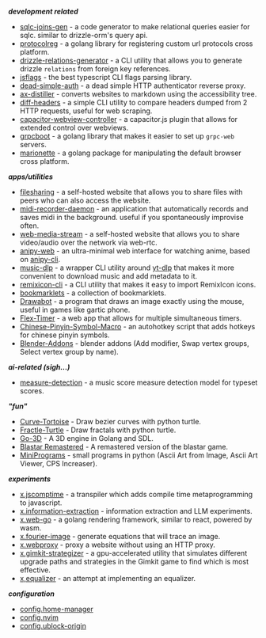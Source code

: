 ***development related***

- [sqlc-joins-gen](https://github.com/LQR471814/sqlc-joins-gen) - a code generator to make relational queries easier for sqlc. similar to drizzle-orm's query api.
- [protocolreg](https://github.com/LQR471814/protocolreg.git) - a golang library for registering custom url protocols cross platform. 
- [drizzle-relations-generator](https://github.com/LQR471814/drizzle-relations-generator) - a CLI utility that allows you to generate drizzle `relations` from foreign key references.
- [jsflags](https://github.com/LQR471814/jsflags) - the best typescript CLI flags parsing library.
- [dead-simple-auth](https://github.com/LQR471814/dead-simple-auth) - a dead simple HTTP authenticator reverse proxy.
- [ax-distiller](https://github.com/LQR471814/ax-distiller) - converts websites to markdown using the accessibility tree.
- [diff-headers](https://github.com/LQR471814/diff-headers) - a simple CLI utility to compare headers dumped from 2 HTTP requests, useful for web scraping.
- [capacitor-webview-controller](https://github.com/LQR471814/capacitor-webview-controller) - a capacitor.js plugin that allows for extended control over webviews.
- [grpcboot](https://github.com/LQR471814/grpcboot) - a golang library that makes it easier to set up `grpc-web` servers.
- [marionette](https://github.com/LQR471814/marionette) - a golang package for manipulating the default browser cross platform.

***apps/utilities***

- [filesharing](https://github.com/LQR471814/filesharing) - a self-hosted website that allows you to share files with peers who can also access the website.
- [midi-recorder-daemon](https://github.com/LQR471814/midi-recorder-daemon) - an application that automatically records and saves midi in the background. useful if you spontaneously improvise often. 
- [web-media-stream](https://github.com/LQR471814/web-media-stream) - a self-hosted website that allows you to share video/audio over the network via web-rtc.
- [anipy-web](https://github.com/LQR471814/anipy-web) - an ultra-minimal web interface for watching anime, based on [anipy-cli](https://github.com/sdaqo/anipy-cli/tree/master).
- [music-dlp](https://github.com/LQR471814/music-dlp) - a wrapper CLI utility around [yt-dlp](https://github.com/yt-dlp/yt-dlp) that makes it more convenient to download music and add metadata to it.
- [remixicon-cli](https://github.com/LQR471814/remixicon-cli) - a CLI utility that makes it easy to import RemixIcon icons.
- [bookmarklets](https://github.com/LQR471814/bookmarklets) - a collection of bookmarklets.
- [Drawabot](https://github.com/LQR471814/Drawabot) - a program that draws an image exactly using the mouse, useful in games like gartic phone.
- [Flex-Timer](https://github.com/LQR471814/Flex-Timer) - a web app that allows for multiple simultaneous timers.
- [Chinese-Pinyin-Symbol-Macro](https://github.com/LQR471814/Chinese-Pinyin-Symbol-Macro) - an autohotkey script that adds hotkeys for chinese pinyin symbols.
- [Blender-Addons](https://github.com/LQR471814/Blender-Addons) - blender addons (Add modifier, Swap vertex groups, Select vertex group by name).

***ai-related (sigh...)***

- [measure-detection](https://github.com/LQR471814/measure-detection) - a music score measure detection model for typeset scores.

***"fun"***

- [Curve-Tortoise](https://github.com/LQR471814/Curve-Tortoise) - Draw bezier curves with python turtle.
- [Fractle-Turtle](https://github.com/LQR471814/Fractal-Turtle) - Draw fractals with python turtle.
- [Go-3D](https://github.com/LQR471814/Go-3D) - A 3D engine in Golang and SDL.
- [Blastar Remastered](https://github.com/LQR471814/Blastar-Remastered) - A remastered version of the blastar game.
- [MiniPrograms](https://github.com/LQR471814/MiniPrograms) - small programs in python (Ascii Art from Image, Ascii Art Viewer, CPS Increaser).

***experiments***

- [x.jscomptime](https://github.com/LQR471814/x.jscomptime) - a transpiler which adds compile time metaprogramming to javascript.
- [x.information-extraction](https://github.com/LQR471814/x.information-extraction) - information extraction and LLM experiments.
- [x.web-go](https://github.com/LQR471814/x.web-go) - a golang rendering framework, similar to react, powered by wasm.
- [x.fourier-image](https://github.com/LQR471814/x.fourier-image) - generate equations that will trace an image.
- [x.webproxy](https://github.com/LQR471814/x.webproxy) - proxy a website without using an HTTP proxy.
- [x.gimkit-strategizer](https://github.com/LQR471814/x.gimkit-strategizer) - a gpu-accelerated utility that simulates different upgrade paths and strategies in the Gimkit game to find which is most effective.
- [x,equalizer](https://github.com/LQR471814/x.equalizer) - an attempt at implementing an equalizer.

***configuration***

- [config.home-manager](https://github.com/LQR471814/config.home-manager)
- [config.nvim](https://github.com/LQR471814/config.nvim)
- [config.ublock-origin](https://github.com/LQR471814/config.ublock-origin)
